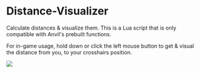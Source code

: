 # Distance-Visualizer
Calculate distances &amp; visualize them.
This is a Lua script that is only compatible with Anvil's prebuilt functions.

For in-game usage, hold down or click the left mouse button to get & visual the distance from you, to your crosshairs position.

![](https://imgur.com/hefPD5Y)
